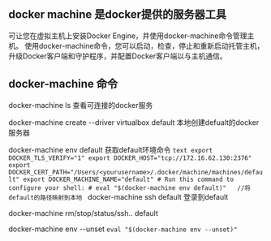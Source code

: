 ## docker machine  是docker提供的服务器工具
可让您在虚拟主机上安装Docker Engine，并使用docker-machine命令管理主机。
使用docker-machine命令，您可以启动，检查，停止和重新启动托管主机，升级Docker客户端和守护程序，并配置Docker客户端以与主机通信。


## docker-machine 命令
 
docker-machine ls
    查看可连接的docker服务

docker-machine create --driver virtualbox default
    本地创建defualt的docker服务器

docker-machine env default
    获取default环境命令
    ```text
     export DOCKER_TLS_VERIFY="1"
     export DOCKER_HOST="tcp://172.16.62.130:2376"
     export DOCKER_CERT_PATH="/Users/<yourusername>/.docker/machine/machines/default"
     export DOCKER_MACHINE_NAME="default"
     # Run this command to configure your shell:
     # eval "$(docker-machine env default)"   //将default的路径映射到本地
    ```
docker-machine ssh default
    登录到default
    
docker-machine rm/stop/status/ssh..  default 


docker-machine env --unset
    ```
    eval "$(docker-machine env --unset)"
    ```
